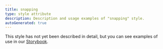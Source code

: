 ```yaml
---
title: snapping
type: style attribute
description: Description and usage examples of "snapping" style.
autoGenerated: true
---
```


This style has not yet been described in detail, but you can see examples of use in our [Storybook](/storybook).